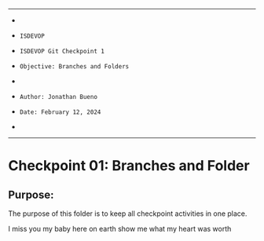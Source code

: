 **********************************************************************
*
*     ISDEVOP
*     ISDEVOP Git Checkpoint 1
*     Objective: Branches and Folders
*     
*     Author: Jonathan Bueno
*     Date: February 12, 2024
*     
**********************************************************************

# Checkpoint 01: Branches and Folder
## Purpose:
The purpose of this folder is to keep all checkpoint activities in one place.

I miss you my baby here on earth show me what my heart was worth